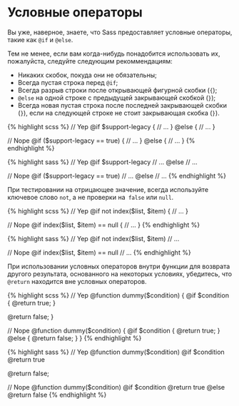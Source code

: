 
# Условные операторы

Вы уже, наверное, знаете, что Sass предоставляет условные операторы, такие как `@if` и `@else`.  

Тем не менее, если вам когда-нибудь понадобится использовать их, пожалуйста, следуйте следующим рекоммендациям:

* Никаких скобок, покуда они не обязательны;
* Всегда пустая строка перед `@if`;
* Всегда разрыв строки после открывающей фигурной скобки (`{`);
* `@else` на одной строке с предыдущей закрывающей скобкой (`}`);
* Всегда новая пустая строка после последней закрывающей скобки (`}`), если на следующей строке не стоит закрывающая скобка (`}`).

<div class="code-block">
  <div class="code-block__wrapper" data-syntax="scss">
{% highlight scss %}
// Yep
@if $support-legacy {
  // ...
} @else {
  // ...
}

// Nope
@if ($support-legacy == true) {
  // ...
}
@else {
  // ...
}
{% endhighlight %}
  </div>
  <div class="code-block__wrapper" data-syntax="sass">
{% highlight sass %}
// Yep
@if $support-legacy
  // ...
@else
  // ...

// Nope
@if ($support-legacy == true)
  // ...
@else
  // ...
{% endhighlight %}
  </div>
</div>

При тестировании на отрицающее значение, всегда используйте ключевое слово `not`, а не проверки на` false` или `null`.

<div class="code-block">
  <div class="code-block__wrapper" data-syntax="scss">
{% highlight scss %}
// Yep
@if not index($list, $item) {
  // ...
}

// Nope
@if index($list, $item) == null {
  // ...
}
{% endhighlight %}
  </div>
  <div class="code-block__wrapper" data-syntax="sass">
{% highlight sass %}
// Yep
@if not index($list, $item)
  // ...

// Nope
@if index($list, $item) == null
  // ...
{% endhighlight %}
  </div>
</div>

При использовании условных операторов внутри функции для возврата другого результата, основанного на некоторых условиях, убедитесь, что `@return` находится вне условных операторов.

<div class="code-block">
  <div class="code-block__wrapper" data-syntax="scss">
{% highlight scss %}
// Yep
@function dummy($condition) {
  @if $condition {
    @return true;
  }

  @return false;
}

// Nope
@function dummy($condition) {
  @if $condition {
    @return true;
  } @else {
    @return false;
  }
}
{% endhighlight %}
  </div>
  <div class="code-block__wrapper" data-syntax="sass">
{% highlight sass %}
// Yep
@function dummy($condition)
  @if $condition
    @return true

  @return false;

// Nope
@function dummy($condition)
  @if $condition
    @return true
  @else
    @return false
{% endhighlight %}
  </div>
</div>
